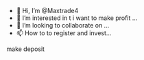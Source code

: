 - 👋 Hi, I’m @Maxtrade4
- 👀 I’m interested in t
  i want to make profit ...
- 💞️ I’m looking to collaborate on ...
- 📫 How to to register and invest...

<!---
Maxtrade4/Maxtrade4 is a ✨ special ✨ repository because its `README.md` (this file) appears on your GitHub profile.
You can click the Pre





click on the link below to register with the company 
sign up--->
make deposit 

